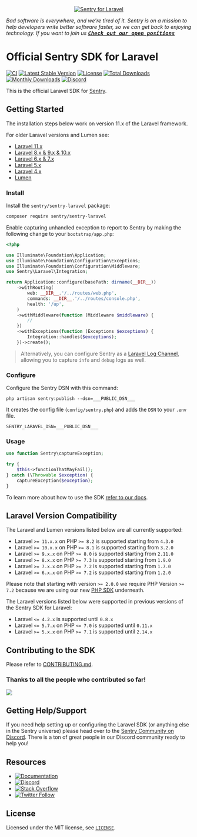 <div align="center">
    <a href="https://sentry.io/?utm_source=github&utm_medium=logo" target="_blank">
        <img src="https://sentry-brand.storage.googleapis.com/github-banners/github-sdk-laravel.png" alt="Sentry for Laravel">
    </a>
</div>

_Bad software is everywhere, and we're tired of it. Sentry is on a mission to help developers write better software faster, so we can get back to enjoying technology. If you want to join us [<kbd>**Check out our open positions**</kbd>](https://sentry.io/careers/)_

# Official Sentry SDK for Laravel

[![CI](https://github.com/getsentry/sentry-laravel/actions/workflows/ci.yaml/badge.svg)](https://github.com/getsentry/sentry-laravel/actions/workflows/ci.yaml)
[![Latest Stable Version](https://poser.pugx.org/sentry/sentry-laravel/v/stable)](https://packagist.org/packages/sentry/sentry-laravel)
[![License](https://poser.pugx.org/sentry/sentry-laravel/license)](https://packagist.org/packages/sentry/sentry-laravel)
[![Total Downloads](https://poser.pugx.org/sentry/sentry-laravel/downloads)](https://packagist.org/packages/sentry/sentry-laravel)
[![Monthly Downloads](https://poser.pugx.org/sentry/sentry-laravel/d/monthly)](https://packagist.org/packages/sentry/sentry-laravel)
[![Discord](https://img.shields.io/discord/621778831602221064)](https://discord.gg/cWnMQeA)

This is the official Laravel SDK for [Sentry](https://sentry.io).

## Getting Started

The installation steps below work on version 11.x of the Laravel framework.

For older Laravel versions and Lumen see:

- [Laravel 11.x](https://docs.sentry.io/platforms/php/guides/laravel/)
- [Laravel 8.x & 9.x & 10.x](https://docs.sentry.io/platforms/php/guides/laravel/other-versions/laravel8-10/)
- [Laravel 6.x & 7.x](https://docs.sentry.io/platforms/php/guides/laravel/other-versions/laravel6-7/)
- [Laravel 5.x](https://docs.sentry.io/platforms/php/guides/laravel/other-versions/laravel5/)
- [Laravel 4.x](https://docs.sentry.io/platforms/php/guides/laravel/other-versions/laravel4/)
- [Lumen](https://docs.sentry.io/platforms/php/guides/laravel/other-versions/lumen/)

### Install

Install the `sentry/sentry-laravel` package:

```bash
composer require sentry/sentry-laravel
```

Enable capturing unhandled exception to report to Sentry by making the following change to your `bootstrap/app.php`:

```php {filename:bootstrap/app.php}
<?php

use Illuminate\Foundation\Application;
use Illuminate\Foundation\Configuration\Exceptions;
use Illuminate\Foundation\Configuration\Middleware;
use Sentry\Laravel\Integration;

return Application::configure(basePath: dirname(__DIR__))
    ->withRouting(
        web: __DIR__.'/../routes/web.php',
        commands: __DIR__.'/../routes/console.php',
        health: '/up',
    )
    ->withMiddleware(function (Middleware $middleware) {
        //
    })
    ->withExceptions(function (Exceptions $exceptions) {
        Integration::handles($exceptions);
    })->create();
```

> Alternatively, you can configure Sentry as a [Laravel Log Channel](https://docs.sentry.io/platforms/php/guides/laravel/usage/#log-channels), allowing you to capture `info` and `debug` logs as well.

### Configure

Configure the Sentry DSN with this command:

```shell
php artisan sentry:publish --dsn=___PUBLIC_DSN___
```

It creates the config file (`config/sentry.php`) and adds the `DSN` to your `.env` file.

```shell {filename:.env}
SENTRY_LARAVEL_DSN=___PUBLIC_DSN___
```

### Usage

```php
use function Sentry\captureException;

try {
    $this->functionThatMayFail();
} catch (\Throwable $exception) {
    captureException($exception);
}
```

To learn more about how to use the SDK [refer to our docs](https://docs.sentry.io/platforms/php/guides/laravel/).

## Laravel Version Compatibility

The Laravel and Lumen versions listed below are all currently supported:

- Laravel `>= 11.x.x` on PHP `>= 8.2` is supported starting from `4.3.0`
- Laravel `>= 10.x.x` on PHP `>= 8.1` is supported starting from `3.2.0`
- Laravel `>= 9.x.x` on PHP `>= 8.0` is supported starting from `2.11.0`
- Laravel `>= 8.x.x` on PHP `>= 7.3` is supported starting from `1.9.0`
- Laravel `>= 7.x.x` on PHP `>= 7.2` is supported starting from `1.7.0`
- Laravel `>= 6.x.x` on PHP `>= 7.2` is supported starting from `1.2.0`

Please note that starting with version `>= 2.0.0` we require PHP Version `>= 7.2` because we are using our new [PHP SDK](https://github.com/getsentry/sentry-php) underneath.

The Laravel versions listed below were supported in previous versions of the Sentry SDK for Laravel:

- Laravel `<= 4.2.x` is supported until `0.8.x`
- Laravel `<= 5.7.x` on PHP `<= 7.0` is supported until `0.11.x`
- Laravel `>= 5.x.x` on PHP `>= 7.1` is supported until `2.14.x`

## Contributing to the SDK

Please refer to [CONTRIBUTING.md](CONTRIBUTING.md).

### Thanks to all the people who contributed so far!

<a href="https://github.com/getsentry/sentry-laravel/graphs/contributors">
  <img src="https://contributors-img.web.app/image?repo=getsentry/sentry-laravel" />
</a>

## Getting Help/Support

If you need help setting up or configuring the Laravel SDK (or anything else in the Sentry universe) please head over to the [Sentry Community on Discord](https://discord.com/invite/Ww9hbqr). There is a ton of great people in our Discord community ready to help you!

## Resources

- [![Documentation](https://img.shields.io/badge/documentation-sentry.io-green.svg)](https://docs.sentry.io/quickstart/)
- [![Discord](https://img.shields.io/discord/621778831602221064)](https://discord.gg/Ww9hbqr)
- [![Stack Overflow](https://img.shields.io/badge/stack%20overflow-sentry-green.svg)](http://stackoverflow.com/questions/tagged/sentry)
- [![Twitter Follow](https://img.shields.io/twitter/follow/getsentry?label=getsentry&style=social)](https://twitter.com/intent/follow?screen_name=getsentry)

## License

Licensed under the MIT license, see [`LICENSE`](LICENSE).
